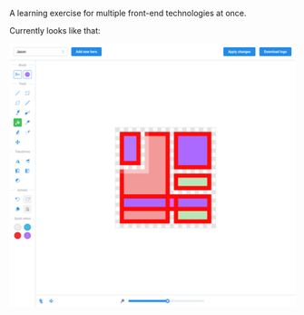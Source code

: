 A learning exercise for multiple front-end technologies at once.

Currently looks like that:

![Screenshot](./.github/dbate-2024-06-02.png "Screenshot")